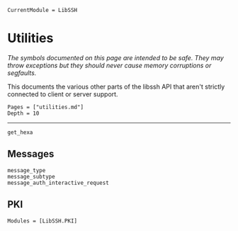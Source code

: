```@meta
CurrentModule = LibSSH
```

# Utilities

*The symbols documented on this page are intended to be safe. They may throw
exceptions but they should never cause memory corruptions or segfaults.*

This documents the various other parts of the libssh API that aren't
strictly connected to client or server support.

```@contents
Pages = ["utilities.md"]
Depth = 10
```

---

```@docs
get_hexa
```

## Messages

```@docs
message_type
message_subtype
message_auth_interactive_request
```

## PKI

```@autodocs
Modules = [LibSSH.PKI]
```
